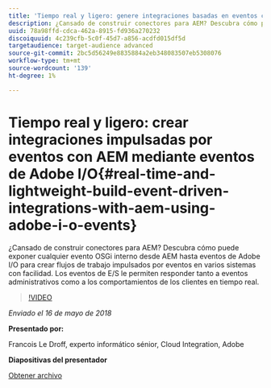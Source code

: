 ```yaml
---
title: 'Tiempo real y ligero: genere integraciones basadas en eventos con AEM mediante Eventos de Adobe I/O'
description: ¿Cansado de construir conectores para AEM? Descubra cómo puede exponer cualquier evento OSGi interno desde AEM hasta eventos de Adobe I/O para crear flujos de trabajo impulsados por eventos en varios sistemas con facilidad. Los eventos de E/S le permiten responder tanto a eventos administrativos como a los comportamientos de los clientes en tiempo real.
uuid: 78a98ffd-cdca-462a-8915-fd936a270232
discoiquuid: 4c239cfb-5c0f-45d7-a856-acdfd015df5d
targetaudience: target-audience advanced
source-git-commit: 2bc5d56249e8835884a2eb348083507eb5308076
workflow-type: tm+mt
source-wordcount: '139'
ht-degree: 1%

---
```



# Tiempo real y ligero: crear integraciones impulsadas por eventos con AEM mediante eventos de Adobe I/O{#real-time-and-lightweight-build-event-driven-integrations-with-aem-using-adobe-i-o-events}

¿Cansado de construir conectores para AEM? Descubra cómo puede exponer cualquier evento OSGi interno desde AEM hasta eventos de Adobe I/O para crear flujos de trabajo impulsados por eventos en varios sistemas con facilidad. Los eventos de E/S le permiten responder tanto a eventos administrativos como a los comportamientos de los clientes en tiempo real.

>[!VIDEO](https://video.tv.adobe.com/v/22501/?quality=9)

*Enviado el 16 de mayo de 2018*

**Presentado por:**

Francois Le Droff, experto informático sénior, Cloud Integration, Adobe

**Diapositivas del presentador**

[Obtener archivo](assets/gem-2018-05-aem-events.pdf)

<!--
[Get back to the Overview](https://helpx.adobe.com/experience-manager/kt/eseminars/gems/aem-index.html)
-->

